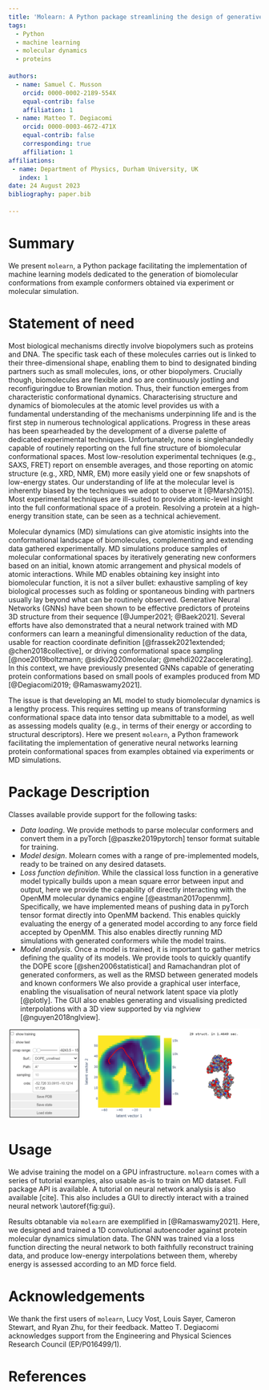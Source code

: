 ```yaml
---
title: 'Molearn: A Python package streamlining the design of generative models of biomolecular dynamics'
tags:
  - Python
  - machine learning
  - molecular dynamics
  - proteins
  
authors:
  - name: Samuel C. Musson
    orcid: 0000-0002-2189-554X
    equal-contrib: false
    affiliation: 1
  - name: Matteo T. Degiacomi
    orcid: 0000-0003-4672-471X
    equal-contrib: false
    corresponding: true
    affiliation: 1
affiliations:
 - name: Department of Physics, Durham University, UK
   index: 1
date: 24 August 2023
bibliography: paper.bib

---
```


# Summary

We present `molearn`, a Python package facilitating the implementation of machine 
learning models dedicated to the generation of biomolecular conformations from
example conformers obtained via experiment or molecular simulation.


# Statement of need

Most biological mechanisms directly involve biopolymers such as proteins and DNA. The specific task each of these molecules carries out is linked to their
three-dimensional shape, enabling them to bind to designated binding partners such as small molecules, ions, or other biopolymers. Crucially though,
biomolecules are flexible and so are continuously jostling and reconfiguringdue to Brownian motion. Thus, their function emerges from characteristic
conformational dynamics. Characterising structure and dynamics of biomolecules at the atomic level provides us with a fundamental understanding of the mechanisms underpinning life and is the first step in numerous technological applications. Progress in these areas has been spearheaded by the development of a diverse palette of dedicated experimental techniques. Unfortunately, none is singlehandedly capable of routinely reporting on the full fine structure of biomolecular conformational spaces. Most low-resolution experimental techniques (e.g., SAXS, FRET) report on ensemble averages, and those reporting on atomic structure (e.g., XRD, NMR, EM) more easily yield one or few snapshots of low-energy states. Our understanding of life at the molecular level is
inherently biased by the techniques we adopt to observe it [@Marsh2015]. Most experimental techniques are ill-suited to provide atomic-level insight
into the full conformational space of a protein. Resolving a protein at a high-energy transition state, can be seen as a technical achievement.

Molecular dynamics (MD) simulations can give atomistic insights into the conformational landscape of biomolecules, complementing and extending data
gathered experimentally. MD simulations produce samples of molecular conformational spaces by iteratively generating new conformers based on an
initial, known atomic arrangement and physical models of atomic interactions. While MD enables obtaining key insight into biomolecular function, it is not a
silver bullet: exhaustive sampling of key biological processes such as folding or spontaneous binding with partners usually lay beyond what can be routinely
observed. Generative Neural Networks (GNNs) have been shown to be effective predictors of proteins 3D structure from their sequence [@Jumper2021; @Baek2021]. Several efforts have also demonstrated that a neural network trained with MD conformers can learn a meaningful dimensionality reduction of the data, usable for reaction coordinate definition [@frassek2021extended; @chen2018collective], or driving conformational space sampling [@noe2019boltzmann; @sidky2020molecular; @mehdi2022accelerating]. In this context, we have previously presented GNNs capable of generating protein conformations based on small pools of examples produced from MD [@Degiacomi2019; @Ramaswamy2021].

The issue is that developing an ML model to study biomolecular dynamics is a lengthy process. This requires setting up means of transforming conformational space data into tensor data submittable to a model, as well as assessing models quality (e.g., in terms of their energy or according to structural descriptors). Here we present `molearn`, a Python framework facilitating the implementation of generative neural networks learning protein conformational spaces from examples obtained via experiments or MD simulations.


# Package Description

 Classes available provide support for the following tasks:
-	*Data loading*. We provide methods to parse molecular conformers and convert them in a pyTorch [@paszke2019pytorch] tensor format suitable for training.
-	*Model design*. Molearn comes with a range of pre-implemented models, ready to be trained on any desired datasets.
-	*Loss function definition*. While the classical loss function in a generative model typically builds upon a mean square error between input and output, here we provide the capability of directly interacting with the OpenMM molecular dynamics engine [@eastman2017openmm]. Specifically, we have implemented means of pushing data in pyTorch tensor format directly into OpenMM backend. This enables quickly evaluating the energy of a generated model according to any force field accepted by OpenMM. This also enables directly running MD simulations with generated conformers while the model trains.
-	*Model analysis*. Once a model is trained, it is important to gather metrics defining the quality of its models. We provide tools to quickly quantify the DOPE score [@shen2006statistical] and Ramachandran plot of generated conformers, as well as the RMSD between generated models and known conformers We also provide a graphical user interface, enabling the visualisation of neural network latent space via plotly [@plotly]. The GUI also enables generating and visualising predicted interpolations with a 3D view supported by via nglview [@nguyen2018nglview].

![`molearn` analysis tools include a graphical user interface, enabling the on-demand generation of protein conformations. The panel on the left controls how the neural network latent space is presented, the central panel is a plotly interactive panel, the panel on the right is a representation of an interpolation through the latent space supported by nglview\label{fig:gui}](gui.png)


# Usage

We advise training the model on a GPU infrastructure. `molearn` comes with a series of tutorial examples, also usable as-is to train on MD dataset.
Full package API is available. A tutorial on neural network analysis is also available [cite]. This also includes a GUI to directly interact with a trained neural network \autoref{fig:gui}.

Results obtanable via `molearn` are exemplified in [@Ramaswamy2021]. Here, we designed and trained a 1D convolutional autoencoder against protein molecular dynamics simulation data. The GNN was trained via a loss function directing the neural network to both faithfully reconstruct
training data, and produce low-energy interpolations between them, whereby energy is assessed according to an MD force field.


# Acknowledgements

We thank the first users of `molearn`, Lucy Vost, Louis Sayer, Cameron Stewart, and Ryan Zhu, for their feedback.
Matteo T. Degiacomi acknowledges support from the Engineering and Physical Sciences Research Council (EP/P016499/1).


# References
